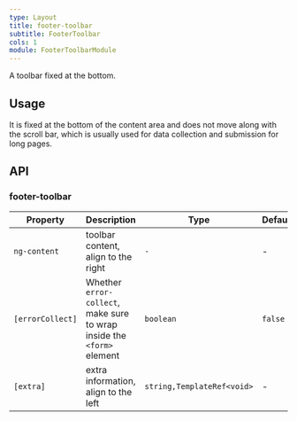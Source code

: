 ```yaml
---
type: Layout
title: footer-toolbar
subtitle: FooterToolbar
cols: 1
module: FooterToolbarModule
---
```


A toolbar fixed at the bottom.

## Usage

It is fixed at the bottom of the content area and does not move along with the scroll bar, which is usually used for data collection and submission for long pages.

## API

### footer-toolbar

Property | Description | Type | Default
----|------|-----|------
`ng-content` | toolbar content, align to the right | `-` | -
`[errorCollect]` | Whether `error-collect`, make sure to wrap inside the `<form>` element | `boolean` | `false`
`[extra]` | extra information, align to the left | `string,TemplateRef<void>` | -
